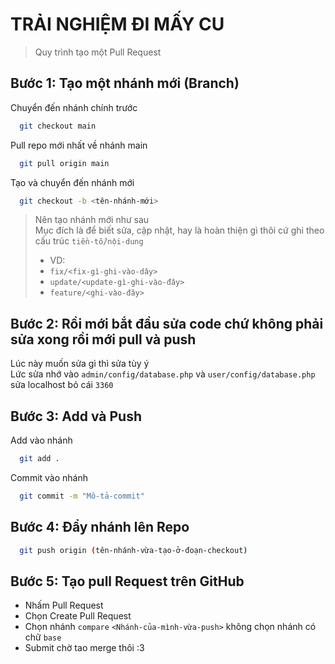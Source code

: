 <h1>TRẢI NGHIỆM ĐI MẤY CU</h1>

> Quy trình tạo một Pull Request

## Bước 1: Tạo một nhánh mới (Branch)
Chuyển đến nhánh chính trước
```bash
  git checkout main
```

Pull repo mới nhất về nhánh main
```bash
  git pull origin main
```

Tạo và chuyển đến nhánh mới
```bash
  git checkout -b <tên-nhánh-mới>
```
> Nên tạo nhánh mới như sau
> <br> Mục đích là để biết sửa, cập nhật, hay là hoàn thiện gì thôi cứ ghi theo cấu trúc `tiền-tố/nội-dung`
> - VD:
> - `fix/<fix-gì-ghi-vào-dây>`
> - `update/<update-gì-ghi-vào-đây>`
> - `feature/<ghi-vào-đây>`

## Bước 2: Rồi mới bắt đầu sửa code chứ không phải sửa xong rồi mới pull và push
Lúc này muốn sửa gì thì sửa tùy ý <br>
Lức sửa nhớ vào `admin/config/database.php` và `user/config/database.php` sửa localhost bỏ cái `3360`

## Bước 3: Add và Push

Add vào nhánh
```bash
  git add .
```

Commit vào nhánh
```bash
  git commit -m "Mô-tả-commit"
```

## Bước 4: Đẩy nhánh lên Repo
```bash
  git push origin (tên-nhánh-vừa-tạo-ở-đoạn-checkout)
```

## Bước 5: Tạo pull Request trên GitHub
- Nhấm Pull Request
- Chọn Create Pull Request
- Chọn nhánh `compare` `<Nhánh-của-mình-vừa-push>` không chọn nhánh có chữ `base`
- Submit chờ tao merge thôi :3